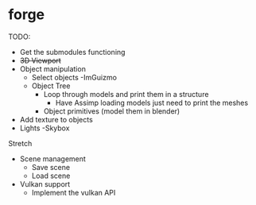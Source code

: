# forge



TODO:
- Get the submodules functioning
- ~~3D Viewport~~
- Object manipulation
  - Select objects
    -ImGuizmo
  - Object Tree
    - Loop through models and print them in a structure
      - Have Assimp loading models just need to print the meshes
    - Object primitives (model them in blender)
- Add texture to objects
- Lights
-Skybox
  

Stretch
- Scene management
  - Save scene
  - Load scene
- Vulkan support
  - Implement the vulkan API
    